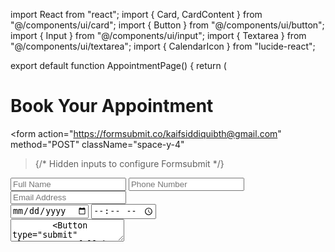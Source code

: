 import React from "react"; import { Card, CardContent } from "@/components/ui/card"; import { Button } from "@/components/ui/button"; import { Input } from "@/components/ui/input"; import { Textarea } from "@/components/ui/textarea"; import { CalendarIcon } from "lucide-react";

export default function AppointmentPage() { return ( <div className="min-h-screen bg-gradient-to-br from-indigo-500 to-purple-600 flex items-center justify-center p-6"> <Card className="w-full max-w-2xl shadow-2xl rounded-2xl bg-white/90 backdrop-blur p-6"> <CardContent> <h1 className="text-3xl font-bold text-center text-indigo-700 mb-6"> Book Your Appointment </h1> <form 
action="https://formsubmit.co/kaifsiddiquibth@gmail.com" 
method="POST" 
className="space-y-4"
> {/* Hidden inputs to configure Formsubmit */} <input type="hidden" name="_captcha" value="false" /> <input type="hidden" name="_template" value="table" /> <input type="hidden" name="_autoresponse" value="Thank you for booking your appointment! We will contact you shortly." />

<Input placeholder="Full Name" name="name" required className="bg-white/80" />
        <Input placeholder="Phone Number" name="phone" required type="tel" className="bg-white/80" />
        <Input type="email" placeholder="Email Address" name="email" className="bg-white/80" />
        <div className="flex items-center space-x-2">
          <Input type="date" name="date" className="bg-white/80 flex-1" />
          <Input type="time" name="time" className="bg-white/80 w-32" />
          <CalendarIcon className="text-indigo-500" />
        </div>
        <Textarea placeholder="Message (optional)" name="message" className="bg-white/80" />
        <Button type="submit" className="w-full bg-indigo-600 hover:bg-indigo-700 text-white font-semibold py-2 rounded-xl transition-all duration-200">
          Confirm Appointment
        </Button>
      </form>
    </CardContent>
  </Card>
</div>

); }

